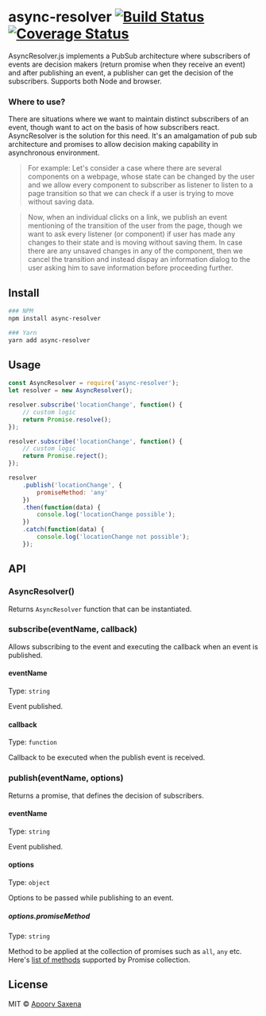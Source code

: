 # async-resolver [![Build Status](https://travis-ci.org/ApoorvSaxena/async-resolver.svg?branch=master)](https://travis-ci.org/ApoorvSaxena/async-resolver) [![Coverage Status](https://coveralls.io/repos/github/ApoorvSaxena/async-resolver/badge.svg?branch=master)](https://coveralls.io/github/ApoorvSaxena/async-resolver?branch=master)

AsyncResolver.js implements a PubSub architecture where subscribers of events are decision makers (return promise when they receive an event) and after publishing an event, a publisher can get the decision of the subscribers. Supports both Node and browser.

### Where to use?

There are situations where we want to maintain distinct subscribers of an event, though want to act on the basis of how subscribers react. AsyncResolver is the solution for this need. It's an amalgamation of pub sub architecture and promises to allow decision making capability in asynchronous environment.
> For example: Let's consider a case where there are several components on a webpage, whose state can be changed by the user and we allow every component to subscriber as listener to listen to a page transition so that we can check if a user is trying to move without saving data.

> Now, when an individual clicks on a link, we publish an event mentioning of the transition of the user from the page, though we want to ask every listener (or component) if user has made any changes to their state and is moving without saving them. In case there are any unsaved changes in any of the component, then we cancel the transition and instead dispay an information dialog to the user asking him to save information before proceeding further.

## Install

```sh
### NPM
npm install async-resolver

### Yarn
yarn add async-resolver
```


## Usage

```js
const AsyncResolver = require('async-resolver');
let resolver = new AsyncResolver();

resolver.subscribe('locationChange', function() {
	// custom logic
    return Promise.resolve();
});

resolver.subscribe('locationChange', function() {
	// custom logic
    return Promise.reject();
});

resolver
	.publish('locationChange', {
		promiseMethod: 'any'
	})
	.then(function(data) {
		console.log('locationChange possible');
	})
	.catch(function(data) {
		console.log('locationChange not possible');
	});
```

## API

### AsyncResolver()

Returns `AsyncResolver` function that can be instantiated.

### subscribe(eventName, callback)

Allows subscribing to the event and executing the callback when an event is published.

#### eventName

Type: `string`

Event published.

#### callback

Type: `function`

Callback to be executed when the publish event is received.

### publish(eventName, options)

Returns a promise, that defines the decision of subscribers.

#### eventName

Type: `string`

Event published.

#### options

Type: `object`

Options to be passed while publishing to an event.

##### options.promiseMethod

Type: `string`

Method to be applied at the collection of promises such as `all`, `any` etc. Here's [list of methods](http://bluebirdjs.com/docs/api/collections.html) supported by Promise collection.

## License

MIT © [Apoorv Saxena](https://apoorv.pro/)